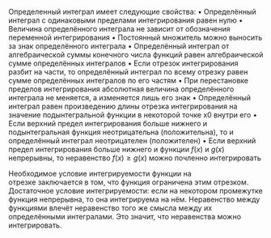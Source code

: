  Определенный интеграл имеет следующие свойства:
    • Определённый интеграл с одинаковыми пределами интегрирования равен нулю
    • Величина определённого интеграла не зависит от обозначения переменной интегрирования
    • Постоянный множитель можно выносить за знак определённого интеграла
    • Определённый интеграл от алгебраической суммы конечного числа функций равен алгебраической сумме определённых интегралов
    • Если отрезок интегрирования разбит на части, то определённый интеграл по всему отрезку равен сумме определённых интегралов по его частям
    • При перестановке пределов интегрирования абсолютная величина определённого интеграла не меняется, а изменяется лишь его знак
    • Определённый интеграл равен произведению длины отрезка интегрирования на значение подынтегральной функции в некоторой точке x0 внутри его
    • Если верхний предел интегрирования больше нижнего и подынтегральная функция неотрицательна (положительна), то и определённый интеграл неотрицателен (положителен)
    • Если верхний предел интегрирования больше нижнего и функции $f(x)$ и $g(x)$ непрерывны, то неравенство $f(x) \geqslant g(x)$ можно почленно интегрировать

Необходимое условие интегрируемости функции на отрезке заключается в том, что функция ограничена этим отрезком.
Достаточное условие интегрируемости: если на некотором промежутке функция непрерывна, то она интегрируема на нём.
Неравенство между функциями влечёт неравенство того же смысла между их определёнными интегралами. Это значит, что неравенства можно интегрировать.
    
